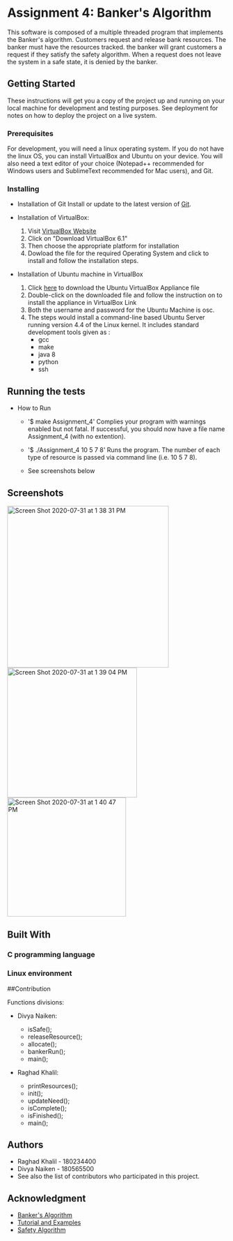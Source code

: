 # Assignment 4: Banker's Algorithm
This software is composed of a multiple threaded program that implements the Banker's algorithm. Customers request and release bank resources. The banker must have the resources tracked. the banker will grant customers a request if they satisfy the safety algorithm. When a request does not leave the system in a safe state, it is denied by the banker. 
## Getting Started
These instructions will get you a copy of the project up and running on your local machine for development and testing purposes. See deployment for notes on how to deploy the project on a live system.

### Prerequisites
For development, you will need a linux operating system. If you do not have the linux OS, you can install VirtualBox and Ubuntu on your device. You will also need a text editor of your choice (Notepad++ recommended for Windows users and SublimeText recommended for Mac users), and Git. 

### Installing
- Installation of Git 
Install or update to the latest version of [Git](https://git-scm.com/book/en/v2/Getting-Started-Installing-Git). 

- Installation of VirtualBox: 
	1. Visit [VirtualBox Website](https://www.virtualbox.org/)
	2. Click on "Download VirtualBox 6.1"
	3. Then choose the appropriate platform for installation
	4. Dowload the file for the required Operating System and click to install and follow the installation steps. 

- Installation of Ubuntu machine in VirtualBox 
	1. Click [here](OSC10e.ova) to download the Ubuntu VirtualBox Appliance file  
	2. Double-click on the downloaded file and follow the instruction on to install the appliance in VirtualBox Link
	3. Both the username and password for the Ubuntu Machine is osc.
	4. The steps would install a command-line based Ubuntu Server running version 4.4 of the Linux kernel. It includes standard development tools given as :
		- gcc
		- make
		- java 8
		- python
		- ssh

## Running the tests
- How to Run
	- '$ make Assignment_4'
	Complies your program with warnings enabled but not fatal. If successful, you should now have a file name Assignment_4 (with no extention). 

	- '$ ./Assignment_4 10 5 7 8'
	Runs the program. The number of each type of resource is passed via command line (i.e. 10 5 7 8). 

	- See screenshots below

## Screenshots

<img width="371" alt="Screen Shot 2020-07-31 at 1 38 31 PM" src="https://user-images.githubusercontent.com/59515118/89107544-b67d2f00-d3ff-11ea-89d4-f0547d9d34d5.png">
<img width="298" alt="Screen Shot 2020-07-31 at 1 39 04 PM" src="https://user-images.githubusercontent.com/59515118/89107545-b7ae5c00-d3ff-11ea-88fe-73cf9f5111d5.png">
<img width="273" alt="Screen Shot 2020-07-31 at 1 40 47 PM" src="https://user-images.githubusercontent.com/59515118/89107546-b846f280-d3ff-11ea-8506-8a6ff81a449f.png">

## Built With

### C programming language 

### Linux environment

##Contribution

Functions divisions: 
- Divya Naiken:
	- isSafe(); 
	- releaseResource(); 
	- allocate(); 
	- bankerRun(); 
	- main(); 

- Raghad Khalil: 
	- printResources(); 
	- init(); 
	- updateNeed(); 
	- isComplete(); 
	- isFinished(); 
	- main();  


## Authors
- Raghad Khalil - 180234400
- Divya Naiken - 180565500
- See also the list of contributors who participated in this project.

## Acknowledgment
- [Banker's Algorithm](https://www.studytonight.com/operating-system/bankers-algorithm)
- [Tutorial and Examples](https://www.tutorialandexample.com/bankers-algorithm/)
- [Safety Algorithm](https://www.geeksforgeeks.org/bankers-algorithm-in-operating-system-2/#:~:text=The%20banker's%20algorithm%20is%20a,should%20be%20allowed%20to%20continue)

